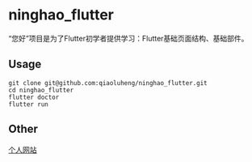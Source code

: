 # ninghao_flutter

“您好”项目是为了Flutter初学者提供学习：Flutter基础页面结构、基础部件。

## Usage

```
git clone git@github.com:qiaoluheng/ninghao_flutter.git
cd ninghao_flutter
flutter doctor
flutter run
```

## Other
[个人网站](http://www.yiyuhengxin.com/)

